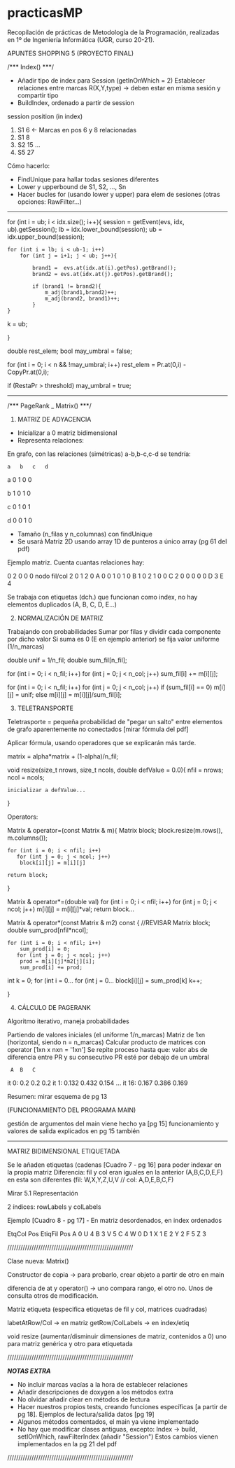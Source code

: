# practicasMP
Recopilación de prácticas de Metodología de la Programación, realizadas en 1º de Ingeniería Informática (UGR, curso 20-21).

APUNTES SHOPPING 5 (PROYECTO FINAL)

/*** Index() ***/

- Añadir tipo de index para Session (getInOnWhich = 2)
	Establecer relaciones entre marcas R(X,Y,type) 
		-> deben estar en misma sesión y compartir tipo
- BuildIndex, ordenado a partir de session

session   position (in index)
1) S1	      6      <- Marcas en pos 6 y 8 relacionadas
2) S1	      8
3) S2       15
...
10) S5      27

Cómo hacerlo:
- FindUnique para hallar todas sesiones diferentes
- Lower y upperbound de S1, S2, ..., Sn
- Hacer bucles for (usando lower y upper) para elem de sesiones
(otras opciones: RawFilter...)


*******************************************************

for (int i = ub; i < idx.size(); i++){
	session = getEvent(evs, idx, ub).getSession();
	lb = idx.lower_bound(session);
	ub = idx.upper_bound(session);

	for (int i = lb; i < ub-1; i++)
		for (int j = i+1; j < ub; j++){

			brand1 =  evs.at(idx.at(i).getPos).getBrand();
			brand2 = evs.at(idx.at(j).getPos).getBrand();

			if (brand1 != brand2){
				m_adj(brand1,brand2)++;
				m_adj(brand2, brand1)++;
			}
	}
k = ub;


}


double rest_elem;
bool may_umbral = false;


for (int i = 0; i < n && !may_umbral; i++)
	rest_elem = Pr.at(0,i) - CopyPr.at(0,i);
	
if (RestaPr > threshold)
	may_umbral = true;




********************************************************

/*** PageRank _ Matrix() ***/

1. MATRIZ DE ADYACENCIA

- Inicializar a 0 matriz bidimensional
- Representa relaciones:

En grafo, con las relaciones (simétricas) a-b,b-c,c-d se tendría:

	a	b	c	d
a	0	1	0	0

b	1	0	1	0

c	0	1	0	1

d	0	0	1	0

- Tamaño (n_filas y n_columnas) con findUnique
- Se usará Matriz 2D usando array 1D de punteros a único array (pg 61 del pdf)

Ejemplo matriz. Cuenta cuantas relaciones hay:

0  2  0  0  0		nodo   fil/col
2  0  1  2  0		 A    	0
0  1  0  1  0		 B	    1
0  2  1  0  0		 C	    2
0  0  0  0  0		 D      3
			           E      4

Se trabaja con etiquetas (dch.) que funcionan como index, 
no hay elementos duplicados (A, B, C, D, E...)


2. NORMALIZACIÓN DE MATRIZ

Trabajando con probabilidades
Sumar por filas y dividir cada componente por dicho valor
Si suma es 0 (E en ejemplo anterior) se fija valor uniforme (1/n_marcas)

double unif = 1/n_fil;
double sum_fil[n_fil];

for (int i = 0; i < n_fil; i++)
  for (int j = 0; j < n_col; j++)
     sum_fil[i] += m[i][j];

for (int i = 0; i < n_fil; i++)
  for (int j = 0; j < n_col; j++)
      if (sum_fil[i] == 0)
         m[i][j] = unif;
      else
         m[i][j] = m[i][j]/sum_fil[i];
  


3. TELETRANSPORTE 

Teletrasporte = pequeña probabilidad de "pegar un salto" entre elementos
de grafo aparentemente no conectados [mirar fórmula del pdf]

Aplicar fórmula, usando operadores que se explicarán más tarde.

matrix = alpha*matrix + (1-alpha)/n_fil;

void resize(size_t nrows, size_t ncols, double defValue = 0.0){
	nfil = nrows;
	ncol = ncols;
	
	inicializar a defValue...
}

Operators:

Matrix & operator=(const Matrix & m){
	Matrix block;
	block.resize(m.rows(), m.columns());

	for (int i = 0; i < nfil; i++)
  	   for (int j = 0; j < ncol; j++)
		block[i][j] = m[i][j]

	return block;
}

Matrix & operator*=(double val)
	for (int i = 0; i < nfil; i++)
  	   for (int j = 0; j < ncol; j++)
		m[i][j] = m[i][j]*val;
return block...

Matrix & operator*(const Matrix & m2) const {  //REVISAR
	Matrix block;
	double sum_prod[nfil*ncol];

	for (int i = 0; i < nfil; i++)
		sum_prod[i] = 0;
  	   for (int j = 0; j < ncol; j++)
		prod = m[i][j]*m2[j][i];
		sum_prod[i] += prod;
	   
int k = 0;
for (int i = 0...
   for (int j = 0...
     block[i][j] = sum_prod[k]
     k++;


}





4. CÁLCULO DE PAGERANK

Algoritmo iterativo, maneja probabilidades

Partiendo de valores iniciales (el uniforme 1/n_marcas)
Matriz de 1xn (horizontal, siendo n = n_marcas)
Calcular producto de matrices con operator [1xn  x  nxn  = '1xn']
Se repite proceso hasta que: 
	valor abs de diferencia entre PR y su consecutivo PR 
	esté por debajo de un umbral

	 A	B	C	
it 0: 	 0.2	0.2	0.2
it 1: 	 0.132	0.432	0.154
...
it 16:	0.167	0.386	0.169

Resumen: mirar esquema de pg 13

(FUNCIONAMIENTO DEL PROGRAMA MAIN)

gestión de argumentos del main viene hecho ya [pg 15]
funcionamiento y valores de salida explicados en pg 15 también


****************************************************

MATRIZ BIDIMENSIONAL ETIQUETADA

Se le añaden etiquetas (cadenas  [Cuadro 7 - pg 16]
para poder indexar en la propia matriz
Diferencia: fil y col eran iguales en la anterior (A,B,C,D,E,F)
	    en esta son diferentes 
		(fil: W,X,Y,Z,U,V // col: A,D,E,B,C,F)

Mirar 5.1 Representación

2 índices: rowLabels y colLabels

Ejemplo [Cuadro 8 - pg 17] - En matriz desordenados, en index ordenados

EtqCol	 Pos      EtiqFil    Pos
A	  0	     U        4
B	  3	     V        5
C	  4 	     W        0
D	  1	     X        1
E	  2	     Y        2
F	  5	     Z	      3


/////////////////////////////////////////////////////////

Clase nueva: Matrix()

Constructor de copia -> para probarlo, crear objeto a partir de otro en main

diferencia de at y operator() -> uno compara rango, el otro no. 
Unos de consulta otros de modificación.

Matriz etiqueta (especifica etiquetas de fil y col, matrices cuadradas)

labetAtRow/Col -> en matriz
getRow/ColLabels -> en index/etiq

void resize (aumentar/disminuir dimensiones de matriz, contenidos a 0)
uno para matriz genérica y otro para etiquetada


/////////////////////////////////////////////////////////

***NOTAS EXTRA***

- No incluir marcas vacías a la hora de establecer relaciones
- Añadir descripciones de doxygen a los métodos extra
- No olvidar añadir clear en métodos de lectura
- Hacer nuestros propios tests, creando funciones específicas 
  [a partir de pg 18]. Ejemplos de lectura/salida datos [pg 19]
- Algunos métodos comentados, el main ya viene implementado
- No hay que modificar clases antiguas, excepto:
	Index -> build, setIOnWhich, rawFilterIndex (añadir "Session")
  Estos cambios vienen implementados en la pg 21 del pdf

/////////////////////////////////////////////////////////
